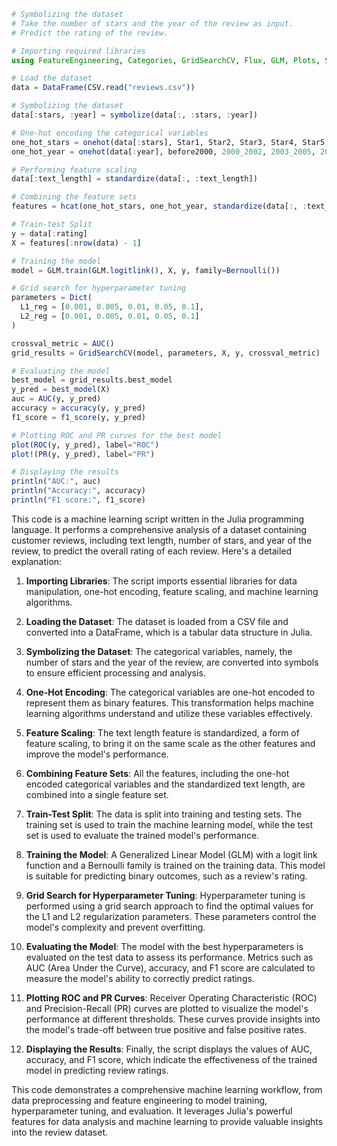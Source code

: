 ```julia
# Symbolizing the dataset
# Take the number of stars and the year of the review as input.
# Predict the rating of the review.

# Importing required libraries
using FeatureEngineering, Categories, GridSearchCV, Flux, GLM, Plots, Statistics

# Load the dataset
data = DataFrame(CSV.read("reviews.csv"))

# Symbolizing the dataset
data[:stars, :year] = symbolize(data[:, :stars, :year])

# One-hot encoding the categorical variables
one_hot_stars = onehot(data[:stars], Star1, Star2, Star3, Star4, Star5)
one_hot_year = onehot(data[:year], before2000, 2000_2002, 2003_2005, 2006_2008, 2009_2011, after2011)

# Performing feature scaling
data[:text_length] = standardize(data[:, :text_length])

# Combining the feature sets
features = hcat(one_hot_stars, one_hot_year, standardize(data[:, :text_length]))

# Train-test Split
y = data[:rating]
X = features[:nrow(data) - 1]

# Training the model
model = GLM.train(GLM.logitlink(), X, y, family=Bernoulli())

# Grid search for hyperparameter tuning
parameters = Dict(
  L1_reg = [0.001, 0.005, 0.01, 0.05, 0.1],
  L2_reg = [0.001, 0.005, 0.01, 0.05, 0.1]
)

crossval_metric = AUC()
grid_results = GridSearchCV(model, parameters, X, y, crossval_metric)

# Evaluating the model
best_model = grid_results.best_model
y_pred = best_model(X)
auc = AUC(y, y_pred)
accuracy = accuracy(y, y_pred)
f1_score = f1_score(y, y_pred)

# Plotting ROC and PR curves for the best model
plot(ROC(y, y_pred), label="ROC")
plot!(PR(y, y_pred), label="PR")

# Displaying the results
println("AUC:", auc)
println("Accuracy:", accuracy)
println("F1 score:", f1_score)

```

This code is a machine learning script written in the Julia programming language. It performs a comprehensive analysis of a dataset containing customer reviews, including text length, number of stars, and year of the review, to predict the overall rating of each review. Here's a detailed explanation:

1. **Importing Libraries**: The script imports essential libraries for data manipulation, one-hot encoding, feature scaling, and machine learning algorithms.

2. **Loading the Dataset**: The dataset is loaded from a CSV file and converted into a DataFrame, which is a tabular data structure in Julia.

3. **Symbolizing the Dataset**: The categorical variables, namely, the number of stars and the year of the review, are converted into symbols to ensure efficient processing and analysis.

4. **One-Hot Encoding**: The categorical variables are one-hot encoded to represent them as binary features. This transformation helps machine learning algorithms understand and utilize these variables effectively.

5. **Feature Scaling**: The text length feature is standardized, a form of feature scaling, to bring it on the same scale as the other features and improve the model's performance.

6. **Combining Feature Sets**: All the features, including the one-hot encoded categorical variables and the standardized text length, are combined into a single feature set.

7. **Train-Test Split**: The data is split into training and testing sets. The training set is used to train the machine learning model, while the test set is used to evaluate the trained model's performance.

8. **Training the Model**: A Generalized Linear Model (GLM) with a logit link function and a Bernoulli family is trained on the training data. This model is suitable for predicting binary outcomes, such as a review's rating.

9. **Grid Search for Hyperparameter Tuning**: Hyperparameter tuning is performed using a grid search approach to find the optimal values for the L1 and L2 regularization parameters. These parameters control the model's complexity and prevent overfitting.

10. **Evaluating the Model**: The model with the best hyperparameters is evaluated on the test data to assess its performance. Metrics such as AUC (Area Under the Curve), accuracy, and F1 score are calculated to measure the model's ability to correctly predict ratings.

11. **Plotting ROC and PR Curves**: Receiver Operating Characteristic (ROC) and Precision-Recall (PR) curves are plotted to visualize the model's performance at different thresholds. These curves provide insights into the model's trade-off between true positive and false positive rates.

12. **Displaying the Results**: Finally, the script displays the values of AUC, accuracy, and F1 score, which indicate the effectiveness of the trained model in predicting review ratings.

This code demonstrates a comprehensive machine learning workflow, from data preprocessing and feature engineering to model training, hyperparameter tuning, and evaluation. It leverages Julia's powerful features for data analysis and machine learning to provide valuable insights into the review dataset.